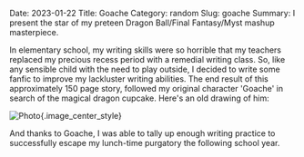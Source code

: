 Date: 2023-01-22
Title: Goache
Category: random
Slug: goache
Summary: I present the star of my preteen Dragon Ball/Final Fantasy/Myst mashup masterpiece.

In elementary school, my writing skills were so horrible that my teachers replaced my precious recess period with a remedial writing class. So, like any sensible child with the need to play outside, I decided to write some fanfic to improve my lackluster writing abilities. The end result of this approximately 150 page story, followed my original character 'Goache' in search of the magical dragon cupcake. Here's an old drawing of him: 

![Photo]({attach}/assets/random/2023/goache.jpg){.image_center_style} 

And thanks to Goache, I was able to tally up enough writing practice to successfully escape my lunch-time purgatory the following school year.
